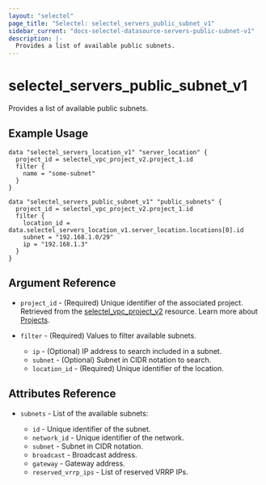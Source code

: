 ```yaml
---
layout: "selectel"
page_title: "Selectel: selectel_servers_public_subnet_v1"
sidebar_current: "docs-selectel-datasource-servers-public-subnet-v1"
description: |-
  Provides a list of available public subnets.
---
```


# selectel\_servers\_public\_subnet\_v1

Provides a list of available public subnets.

## Example Usage

```hcl
data "selectel_servers_location_v1" "server_location" {
  project_id = selectel_vpc_project_v2.project_1.id
  filter {
    name = "some-subnet"
  }
}

data "selectel_servers_public_subnet_v1" "public_subnets" {
  project_id = selectel_vpc_project_v2.project_1.id
  filter {
    location_id = data.selectel_servers_location_v1.server_location.locations[0].id
    subnet = "192.168.1.0/29"
    ip = "192.168.1.3"
  }
}
```

## Argument Reference

* `project_id` - (Required) Unique identifier of the associated project. Retrieved from the [selectel_vpc_project_v2](https://registry.terraform.io/providers/selectel/selectel/latest/docs/resources/vpc_project_v2) resource. Learn more about [Projects](https://docs.selectel.ru/en/control-panel-actions/projects/about-projects/).

* `filter` - (Required) Values to filter available subnets.

  * `ip` - (Optional) IP address to search included in a subnet.
  * `subnet` - (Optional) Subnet in CIDR notation to search.
  * `location_id` - (Required) Unique identifier of the location.

## Attributes Reference

* `subnets` - List of the available subnets:

  * `id` - Unique identifier of the subnet.
  * `network_id` - Unique identifier of the network.
  * `subnet` - Subnet in CIDR notation.
  * `broadcast` - Broadcast address.
  * `gateway` - Gateway address.
  * `reserved_vrrp_ips` - List of reserved VRRP IPs.
